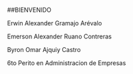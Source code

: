 ##BIENVENIDO

Erwin Alexander Gramajo Arévalo 

Emerson Alexander Ruano Contreras

Byron Omar Ajquiy Castro

6to Perito en Administracion de Empresas
